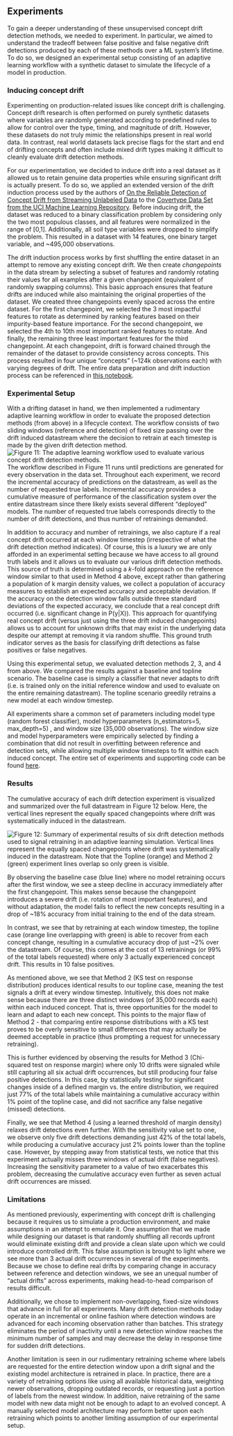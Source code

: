 ## Experiments

To gain a deeper understanding of these unsupervised concept drift detection methods, we needed to experiment. In particular, we aimed to understand the tradeoff between false positive and false negative drift detections produced by each of these methods over a ML system’s lifetime. To do so, we designed an experimental setup consisting of an adaptive learning workflow with a synthetic dataset to simulate the lifecycle of a model in production.

### Inducing concept drift

Experimenting on production-related issues like concept drift is challenging. Concept drift research is often performed on purely synthetic datasets where variables are randomly generated according to predefined rules to allow for control over the type, timing, and magnitude of drift. However, these datasets do not truly mimic the relationships present in real world data. In contrast, real world datasets lack precise flags for the start and end of drifting concepts and often include mixed drift types making it difficult to cleanly evaluate drift detection methods.

For our experimentation, we decided to induce drift into a real dataset as it allowed us to retain genuine data properties while ensuring significant drift is actually present. To do so, we applied an extended version of the drift induction process used by the authors of [On the Reliable Detection of Concept Drift from Streaming Unlabeled Data](https://arxiv.org/pdf/1704.00023.pdf) to the [Covertype Data Set from the UCI Machine Learning Repository](https://archive.ics.uci.edu/ml/datasets/covertype)​. Before inducing drift, the dataset was reduced to a binary classification problem by considering only the two most populous classes, and all features were normalized in the range of [0,1]. Additionally, all soil type variables were dropped to simplify the problem. This resulted in a dataset with 14 features, one binary target variable, and ~495,000 observations.

The drift induction process works by first shuffling the entire dataset in an attempt to remove any existing concept drift. We then create _changepoints_ in the data stream by selecting a subset of features and randomly rotating their values for all examples after a given changepoint (equivalent of randomly swapping columns). This basic approach ensures that feature drifts are induced while also maintaining the original properties of the dataset. We created three changepoints evenly spaced across the entire dataset. For the first changepoint, we selected the 3 most impactful features to rotate as determined by ranking features based on their impurity-based feature importance. For the second changepoint, we selected the 4th to 10th most important ranked features to rotate. And finally, the remaining three least important features for the third changepoint.  At each changepoint, drift is forward chained through the remainder of the dataset to provide consistency across concepts. This process resulted in four unique “concepts” (~124k observations each) with varying degrees of drift. The entire data preparation and drift induction process can be referenced in [this notebook](https://github.com/fastforwardlabs/concept-drift/blob/main/notebooks/Covertype_EDA.ipynb).

### Experimental Setup

With a drifting dataset in hand, we then implemented a rudimentary adaptive learning workflow in order to evaluate the proposed detection methods (from above) in a lifecycle context. The workflow consists of two sliding windows (reference and detection) of fixed size passing over the drift induced datastream where the decision to retrain at each timestep is made by the given drift detection method. 
![Figure 11: The adaptive learning workflow used to evaluate various concept drift detection methods.](figures/FF22-12.png)
The workflow described in Figure 11 runs until predictions are generated for every observation in the data set. Throughout each experiment, we record the incremental accuracy of predictions on the datastream, as well as the number of requested true labels. Incremental accuracy provides a cumulative measure of performance of the classification system over the entire datastream since there likely exists several different “deployed” models. The number of requested true labels corresponds directly to the number of drift detections, and thus number of retrainings demanded.

In addition to accuracy and number of retrainings, we also capture if a real concept drift occurred at each window timestep (irrespective of what the drift detection method indicates). Of course, this is a luxury we are only afforded in an experimental setting because we have access to all ground truth labels and it allows us to evaluate our various drift detection methods.  This source of truth is determined using a _k_-fold approach on the reference window similar to that used in Method 4 above, except rather than gathering a population of k margin density values, we collect a population of accuracy measures to establish an expected accuracy and acceptable deviation. If the accuracy on the detection window falls outside three standard deviations of the expected accuracy, we conclude that a real concept drift occurred (i.e. significant change in P(y|X)). This approach for quantifying real concept drift (versus just using the three drift induced changepoints) allows us to account for unknown drifts that may exist in the underlying data despite our attempt at removing it via random shuffle. This ground truth indicator serves as the basis for classifying drift detections as false positives or false negatives.

Using this experimental setup, we evaluated detection methods 2, 3, and 4 from above. We compared the results against a baseline and topline scenario. The baseline case is simply a classifier that never adapts to drift (i.e. is trained only on the initial reference window and used to evaluate on the entire remaining datastream). The topline scenario greedily retrains a new model at each window timestep.

All experiments share a common set of parameters including model type (random forest classifier), model hyperparameters (n_estimators=5, max_depth=5) , and window size (35,000 observations). The window size and model hyperparameters were empirically selected by finding a combination that did not result in overfitting between reference and detection sets, while allowing multiple window timesteps to fit within each induced concept. The entire set of experiments and supporting code can be found [here](https://github.com/fastforwardlabs/concept-drift.git).

### Results

The cumulative accuracy of each drift detection experiment is visualized and summarized over the full datastream in Figure 12 below. Here, the vertical lines represent the equally spaced changepoints where drift was systematically induced in the datastream. 

![Figure 12: Summary of experimental results of six drift detection methods used to signal retraining in an adaptive learning simulation. Vertical lines represent the equally spaced changepoints where drift was systematically induced in the datastream. Note that the Topline (orange) and Method 2 (green) experiment lines overlap so only green is visible.](figures/FF22-13.png)

By observing the baseline case (blue line) where no model retraining occurs after the first window, we see a steep decline in accuracy immediately after the first changepoint. This makes sense because the changepoint introduces a severe drift (i.e. rotation of most important features), and without adaptation, the model fails to reflect the new concepts resulting in a drop of ~18% accuracy from initial training to the end of the data stream.

In contrast, we see that by retraining at each window timestep, the topline case (orange line overlapping with green) is able to recover from each concept change, resulting in a cumulative accuracy drop of just ~2% over the datastream. Of course, this comes at the cost of 13 retrainings (or 99% of the total labels requested) where only 3 actually experienced concept drift. This results in 10 false positives. 

As mentioned above, we see that Method 2 (KS test on response distribution) produces identical results to our topline case, meaning the test signals a drift at every window timestep. Intuitively, this does not make sense because there are three distinct windows (of 35,000 records each) within each induced concept. That is, three opportunities for the model to learn and adapt to each new concept. This points to the major flaw of Method 2 - that comparing entire response distributions with a KS test proves to be overly sensitive to small differences that may actually be deemed acceptable in practice (thus prompting a request for unnecessary retraining).

This is further evidenced by observing the results for Method 3 (Chi-squared test on response margin) where only 10 drifts were signaled while still capturing all six actual drift occurrences, but still producing four false positive detections. In this case, by statistically testing for significant changes inside of a defined margin vs. the entire distribution, we required just 77% of the total labels while maintaining a cumulative accuracy within 1% point of the topline case, and did not sacrifice any false negative (missed) detections.

Finally, we see that Method 4 (using a learned threshold of margin density) relaxes drift detections even further. With the sensitivity value set to one, we observe only five drift detections demanding just 42% of the total labels, while producing a cumulative accuracy just 2% points lower than the topline case. However, by stepping away from statistical tests, we notice that this experiment actually misses three windows of actual drift (false negatives). Increasing the sensitivity parameter to a value of two exacerbates this problem, decreasing the cumulative accuracy even further as seven actual drift occurrences are missed.

### Limitations

As mentioned previously, experimenting with concept drift is challenging because it requires us to simulate a production environment, and make assumptions in an attempt to emulate it. One assumption that we made while designing our dataset is that randomly shuffling all records upfront would eliminate existing drift and provide a clean slate upon which we could introduce controlled drift. This false assumption is brought to light where we see more than 3 actual drift occurrences in several of the experiments. Because we chose to define real drifts by comparing change in accuracy between reference and detection windows, we see an unequal number of “actual drifts” across experiments, making head-to-head comparison of results difficult.

Additionally, we chose to implement non-overlapping, fixed-size windows that advance in full for all experiments. Many drift detection methods today operate in an incremental or online fashion where detection windows are advanced for each incoming observation rather than batches. This strategy eliminates the period of inactivity until a new detection window reaches the minimum number of samples and may decrease the delay in response time for sudden drift detections. 

Another limitation is seen in our rudimentary retraining scheme where labels are requested for the entire detection window upon a drift signal and the existing model architecture is retrained in place. In practice, there are a variety of retraining options like using all available historical data, weighting newer observations, dropping outdated records, or requesting just a portion of labels from the newest window. In addition, naive retraining of the same model with new data might not be enough to adapt to an evolved concept. A manually selected model architecture may perform better upon each retraining which points to another limiting assumption of our experimental setup.